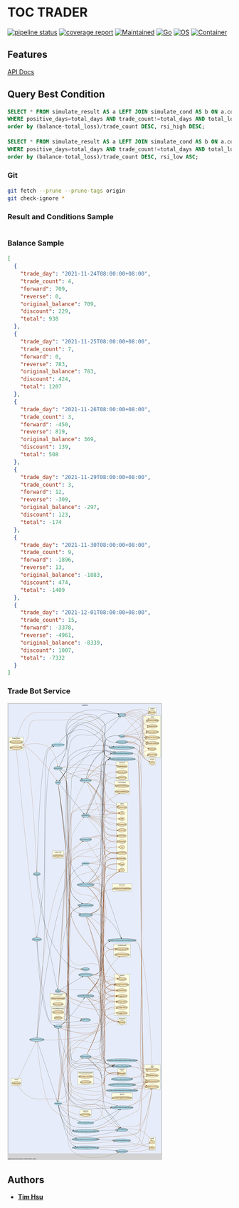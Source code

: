 # TOC TRADER

[![pipeline status](https://gitlab.tocraw.com/root/toc_trader/badges/main/pipeline.svg)](https://gitlab.tocraw.com/root/toc_trader/-/commits/main)
[![coverage report](https://gitlab.tocraw.com/root/toc_trader/badges/main/coverage.svg)](https://gitlab.tocraw.com/root/toc_trader/-/commits/main)
[![Maintained](https://img.shields.io/badge/Maintained-yes-green)](https://gitlab.tocraw.com/root/toc_trader)
[![Go](https://img.shields.io/badge/Go-1.17.3-blue?logo=go&logoColor=blue)](https://golang.org)
[![OS](https://img.shields.io/badge/OS-Linux-orange?logo=linux&logoColor=orange)](https://www.linux.org/)
[![Container](https://img.shields.io/badge/Container-Docker-blue?logo=docker&logoColor=blue)](https://www.docker.com/)

## Features

[API Docs](http://toc-trader.tocraw.com:6670/swagger/index.html)

## Query Best Condition

```sql
SELECT * FROM simulate_result AS a LEFT JOIN simulate_cond AS b ON a.cond_id=b.id
WHERE positive_days=total_days AND trade_count!=total_days AND total_loss<balance AND forward_balance!=0
order by (balance-total_loss)/trade_count DESC, rsi_high DESC;

SELECT * FROM simulate_result AS a LEFT JOIN simulate_cond AS b ON a.cond_id=b.id
WHERE positive_days=total_days AND trade_count!=total_days AND total_loss<balance AND reverse_balance!=0
order by (balance-total_loss)/trade_count DESC, rsi_low ASC;
```

### Git

```sh
git fetch --prune --prune-tags origin
git check-ignore *
```

### Result and Conditions Sample

```json
```

### Balance Sample

```json
[
  {
    "trade_day": "2021-11-24T08:00:00+08:00",
    "trade_count": 4,
    "forward": 709,
    "reverse": 0,
    "original_balance": 709,
    "discount": 229,
    "total": 938
  },
  {
    "trade_day": "2021-11-25T08:00:00+08:00",
    "trade_count": 7,
    "forward": 0,
    "reverse": 783,
    "original_balance": 783,
    "discount": 424,
    "total": 1207
  },
  {
    "trade_day": "2021-11-26T08:00:00+08:00",
    "trade_count": 3,
    "forward": -450,
    "reverse": 819,
    "original_balance": 369,
    "discount": 139,
    "total": 508
  },
  {
    "trade_day": "2021-11-29T08:00:00+08:00",
    "trade_count": 3,
    "forward": 12,
    "reverse": -309,
    "original_balance": -297,
    "discount": 123,
    "total": -174
  },
  {
    "trade_day": "2021-11-30T08:00:00+08:00",
    "trade_count": 9,
    "forward": -1896,
    "reverse": 13,
    "original_balance": -1883,
    "discount": 474,
    "total": -1409
  },
  {
    "trade_day": "2021-12-01T08:00:00+08:00",
    "trade_count": 15,
    "forward": -3378,
    "reverse": -4961,
    "original_balance": -8339,
    "discount": 1007,
    "total": -7332
  }
]
```

### Trade Bot Service

![callvis](./assets/callvis.svg "callvis")

## Authors

- [**Tim Hsu**](https://gitlab.tocraw.com/root)
